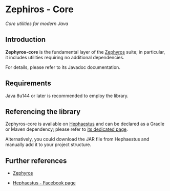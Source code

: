 # Zephiros - Core

*Core utilities for modern Java*


## Introduction

**Zephyros-core** is the fundamental layer of the [Zephyros](https://github.com/giancosta86/Zephyros) suite; in particular, it includes utilities requiring no additional dependencies.

For details, please refer to its Javadoc documentation.



## Requirements

Java 8u144 or later is recommended to employ the library.


## Referencing the library

Zephyros-core is available on [Hephaestus](https://bintray.com/giancosta86/Hephaestus) and can be declared as a Gradle or Maven dependency; please refer to [its dedicated page](https://bintray.com/giancosta86/Hephaestus/Zephyros-core).

Alternatively, you could download the JAR file from Hephaestus and manually add it to your project structure.




## Further references

* [Zephyros](https://github.com/giancosta86/Zephyros)

* [Hephaestus - Facebook page](https://www.facebook.com/hephaestus.repository/)
